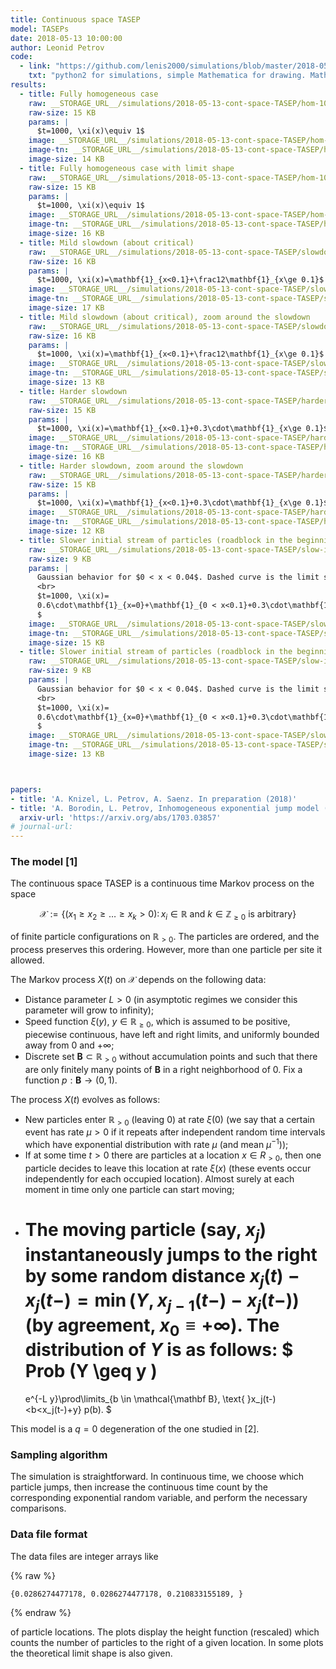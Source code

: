 ```yaml
---
title: Continuous space TASEP
model: TASEPs
date: 2018-05-13 10:00:00
author: Leonid Petrov
code:
  - link: "https://github.com/lenis2000/simulations/blob/master/2018-05-13-cont-space-TASEP/cont-space-TASEP.py"
    txt: "python2 for simulations, simple Mathematica for drawing. Mathematica source not present"
results:
  - title: Fully homogeneous case
    raw: __STORAGE_URL__/simulations/2018-05-13-cont-space-TASEP/hom-1000.txt
    raw-size: 15 KB
    params: |
      $t=1000, \xi(x)\equiv 1$
    image: __STORAGE_URL__/simulations/2018-05-13-cont-space-TASEP/hom-1000.pdf
    image-tn: __STORAGE_URL__/simulations/2018-05-13-cont-space-TASEP/hom-1000-tn.png
    image-size: 14 KB
  - title: Fully homogeneous case with limit shape
    raw: __STORAGE_URL__/simulations/2018-05-13-cont-space-TASEP/hom-1000.txt
    raw-size: 15 KB
    params: |
      $t=1000, \xi(x)\equiv 1$
    image: __STORAGE_URL__/simulations/2018-05-13-cont-space-TASEP/hom-1000-ls.pdf
    image-tn: __STORAGE_URL__/simulations/2018-05-13-cont-space-TASEP/hom-1000-ls-tn.png
    image-size: 16 KB    
  - title: Mild slowdown (about critical)
    raw: __STORAGE_URL__/simulations/2018-05-13-cont-space-TASEP/slowdown-1000.txt
    raw-size: 16 KB
    params: |
      $t=1000, \xi(x)=\mathbf{1}_{x<0.1}+\frac12\mathbf{1}_{x\ge 0.1}$
    image: __STORAGE_URL__/simulations/2018-05-13-cont-space-TASEP/slowdown-1000.pdf
    image-tn: __STORAGE_URL__/simulations/2018-05-13-cont-space-TASEP/slowdown-1000-tn.png
    image-size: 17 KB
  - title: Mild slowdown (about critical), zoom around the slowdown
    raw: __STORAGE_URL__/simulations/2018-05-13-cont-space-TASEP/slowdown-1000.txt
    raw-size: 16 KB
    params: |
      $t=1000, \xi(x)=\mathbf{1}_{x<0.1}+\frac12\mathbf{1}_{x\ge 0.1}$
    image: __STORAGE_URL__/simulations/2018-05-13-cont-space-TASEP/slowdown-1000-zoom.pdf
    image-tn: __STORAGE_URL__/simulations/2018-05-13-cont-space-TASEP/slowdown-1000-zoom-tn.png
    image-size: 13 KB
  - title: Harder slowdown
    raw: __STORAGE_URL__/simulations/2018-05-13-cont-space-TASEP/harder-slowdown-1000.txt
    raw-size: 15 KB
    params: |
      $t=1000, \xi(x)=\mathbf{1}_{x<0.1}+0.3\cdot\mathbf{1}_{x\ge 0.1}$
    image: __STORAGE_URL__/simulations/2018-05-13-cont-space-TASEP/harder-slowdown-1000.pdf
    image-tn: __STORAGE_URL__/simulations/2018-05-13-cont-space-TASEP/harder-slowdown-1000-tn.png
    image-size: 16 KB
  - title: Harder slowdown, zoom around the slowdown
    raw: __STORAGE_URL__/simulations/2018-05-13-cont-space-TASEP/harder-slowdown-1000.txt
    raw-size: 15 KB
    params: |
      $t=1000, \xi(x)=\mathbf{1}_{x<0.1}+0.3\cdot\mathbf{1}_{x\ge 0.1}$
    image: __STORAGE_URL__/simulations/2018-05-13-cont-space-TASEP/harder-slowdown-1000-zoom.pdf
    image-tn: __STORAGE_URL__/simulations/2018-05-13-cont-space-TASEP/harder-slowdown-1000-zoom-tn.png
    image-size: 12 KB  
  - title: Slower initial stream of particles (roadblock in the beginning)
    raw: __STORAGE_URL__/simulations/2018-05-13-cont-space-TASEP/slow-initial-1000.txt
    raw-size: 9 KB
    params: |
      Gaussian behavior for $0 < x < 0.04$. Dashed curve is the limit shape with full initial stream of particles.
      <br>
      $t=1000, \xi(x)=
      0.6\cdot\mathbf{1}_{x=0}+\mathbf{1}_{0 < x<0.1}+0.3\cdot\mathbf{1}_{x\ge 0.1}
      $
    image: __STORAGE_URL__/simulations/2018-05-13-cont-space-TASEP/slow-initial-1000-with-dash.pdf
    image-tn: __STORAGE_URL__/simulations/2018-05-13-cont-space-TASEP/slow-initial-1000-with-dash-tn.png
    image-size: 15 KB  
  - title: Slower initial stream of particles (roadblock in the beginning), zoom around the Gaussian behavior
    raw: __STORAGE_URL__/simulations/2018-05-13-cont-space-TASEP/slow-initial-1000.txt
    raw-size: 9 KB
    params: |
      Gaussian behavior for $0 < x < 0.04$. Dashed curve is the limit shape with full initial stream of particles.
      <br>
      $t=1000, \xi(x)=
      0.6\cdot\mathbf{1}_{x=0}+\mathbf{1}_{0 < x<0.1}+0.3\cdot\mathbf{1}_{x\ge 0.1}
      $
    image: __STORAGE_URL__/simulations/2018-05-13-cont-space-TASEP/slow-initial-1000-zoom.pdf
    image-tn: __STORAGE_URL__/simulations/2018-05-13-cont-space-TASEP/slow-initial-1000-zoom-tn.png
    image-size: 13 KB  



papers:
- title: 'A. Knizel, L. Petrov, A. Saenz. In preparation (2018)'
- title: 'A. Borodin, L. Petrov, Inhomogeneous exponential jump model (2017), Probability Theory and Related Fields, to appear'
  arxiv-url: 'https://arxiv.org/abs/1703.03857'
# journal-url: 
---
```


### The model [1]

The continuous space TASEP is a continuous time
Markov process <script type="math/tex">\{X(t)\}_{t\ge 0}</script> on the space

$$
	\mathcal{X}:=\{(x_1\geq x_2\ge\dots \geq x_k>0)
  \colon x_i\in \mathbb R \text{
		and } k\in
	\mathbb Z_{\geq 0} \text{ is arbitrary}\}
$$

of finite particle configurations on $\mathbb R_{>0}.$ 
The particles are ordered, and the process preserves this ordering.
However, more than one particle per site it allowed.

The Markov process $X(t)$ on $\mathcal{X}$ depends on the following
data:

- Distance parameter $L>0$ (in asymptotic regimes we consider this parameter will grow to infinity);
- Speed function $\xi(y),$ $y\in \mathbb R_{\geq 0},$ which is assumed to be positive, piecewise continuous,
have left and right limits, and uniformly bounded away from $0$ and $+\infty;$
- Discrete set $\mathbf{B}\subset \mathbb R_{>0}$
	without
	accumulation points 
	and such that there are only finitely many points of $\mathbf{B}$
	in a right neighborhood of $0$.
	Fix a function $p: \mathbf B\rightarrow (0,1)$.


The process $X(t)$ evolves as follows: 


- New particles
	enter $\mathbb R_{>0}$ (leaving $0$) at 
	rate
	$\xi(0)$ 
  (we say
	that a certain event has rate $\mu>0$ if it repeats after independent random
	time intervals
	which have exponential distribution with rate $\mu$ (and mean
	$\mu^{-1}$));
- If at some time $t>0$ there are particles at a location $x \in R_{>0}$,
	then one particle decides to leave this location at rate $\xi(x)$
	(these events occur independently for each occupied location). Almost surely at each
	moment in time only one particle can start moving;
- The moving particle (say, $x_j$) instantaneously jumps to the right by some random
  distance $x_j(t)-x_j(t-)=\min(Y, x_{j-1}(t-)-x_j(t-))$ (by agreement, $x_0\equiv+\infty$).
	The distribution of $Y$ is as follows:
  $
    Prob
    (Y \geq y )
    =
    e^{-L y}\prod\limits_{b \in \mathcal{\mathbf B},
    \text{ }x_j(t-)<b<x_j(t-)+y} p(b).
  $

This model is a $q=0$ degeneration of the one studied in [2].

### Sampling algorithm

The simulation is straightforward.
In continuous time, we choose which particle jumps, then 
increase the continuous time count by the corresponding
exponential random variable, and perform the necessary comparisons.

### Data file format

The data files are integer arrays like

{% raw %}
```
{0.0286274477178, 0.0286274477178, 0.210833155189, }
```
{% endraw %}

of particle locations. The plots display the height function
(rescaled) which counts the number of particles to the right of a given location.
In some plots the theoretical limit shape is also given.